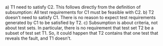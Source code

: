 a) T1 need to satisfy C2. This follows directly from the definition of subsumption: All test requirements for C1 must be feasible with C2.
b) T2 doesn't need to satisfy C1. There is no reason to expect test requirements generated by C1 to be satisfied by T2.
c) Subsumption is about criteria, not about test sets. In particular, there is no requirement that test set T2 be a subset of test set T1. So, it could happen that T2 contains that one test that reveals the fault, and T1 doesn't.
